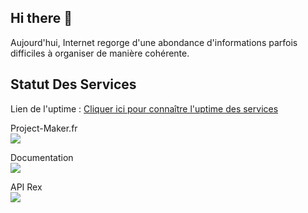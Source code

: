 ## Hi there 👋
Aujourd'hui, Internet regorge d'une abondance d'informations parfois difficiles à organiser de manière cohérente.

## Statut Des Services

Lien de l'uptime : [Cliquer ici pour connaître l'uptime des services](https://uptime.project-maker.fr/)

Project-Maker.fr  
![](https://uptime.project-maker.fr/api/badge/6/status?style=for-the-badge&cacheBust=TIMESTAMP)

Documentation  
![](https://uptime.project-maker.fr/api/badge/7/status?style=for-the-badge&cacheBust=TIMESTAMP)

API Rex  
![](https://uptime.project-maker.fr/api/badge/10/status?style=for-the-badge&cacheBust=TIMESTAMP)

<!--

**Here are some ideas to get you started:**

🙋‍♀️ A short introduction - what is your organization all about?
🌈 Contribution guidelines - how can the community get involved?
👩‍💻 Useful resources - where can the community find your docs? Is there anything else the community should know?
🍿 Fun facts - what does your team eat for breakfast?
🧙 Remember, you can do mighty things with the power of [Markdown](https://docs.github.com/github/writing-on-github/getting-started-with-writing-and-formatting-on-github/basic-writing-and-formatting-syntax)
-->

